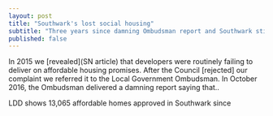 ```yaml
---
layout: post
title: "Southwark's lost social housing"
subtitle: "Three years since damning Ombudsman report and Southwark still doesn't know whether developers are delivering on their affordable housing promises."
published: false
---
```

In 2015 we [revealed](SN article) that developers were routinely failing to deliver on affordable housing promises. After the Council [rejected] our complaint we referred it to the Local Government Ombudsman. In October 2016, the Ombudsman delivered a damning report saying that..



LDD shows 13,065 affordable homes approved in Southwark since 
